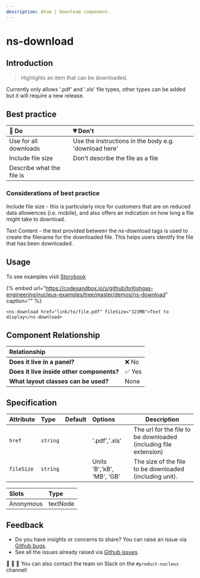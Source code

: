```yaml
---
description: Atom | Download component.
---
```


# ns-download

## Introduction

> Highlights an item that can be downloaded.

Currently only allows '.pdf' and '.xls' file types, other types can be added but it will require a new release.

## Best practice

| 💚 Do | 💔 Don't |
| :---  | :---  |
| Use for all downloads | Use the instructions in the body e.g. 'download here'|
| Include file size | Don't describe the file as a file |
| Describe what the file is |  |

### Considerations of best practice

Include file size - this is particularly nice for customers that are on reduced data allowences (i.e. mobile), and also offers an indication on how long a file might take to download.

Text Content - the text provided between the ns-download tags is used to create the filename for the downloaded file. This helps users identify the file that has been downloaded.

## Usage

To see examples visit [Storybook](https://britishgas.co.uk/nucleus/demo/index.html?path=/story/ns-download--standard)

{% embed url="https://codesandbox.io/s/github/britishgas-engineering/nucleus-examples/tree/master/demos/ns-download" caption="" %}

```markup
<ns-download href="link/to/file.pdf" fileSize="123MB">Text to display</ns-download>
```

## Component Relationship

| **Relationship**|  |
| :---  | :--- |
| **Does it live in a panel?** | ❌ No |
| **Does it live inside other components?** | ✅ Yes |
| **What layout classes can be used?** | None |

## Specification

| Attribute | Type | Default | Options | Description |
| :--- | :--- | :--- | :--- |-------------|
| `href` | `string` | | '.pdf','.xls' | The url for the file to be downloaded (including file extension) |
| `fileSize` | `string` | | Units 'B','kB', 'MB', 'GB' | The size of the file to be downloaded (including unit).|

| Slots | Type |
| :--- | :--- |
| Anonymous | textNode |

## Feedback

* Do you have insights or concerns to share? You can raise an issue via [Github bugs](https://github.com/ConnectedHomes/nucleus/issues/new?assignees=&labels=Bug&template=a--bug-report.md&title=[bug]%20[ns-download]).
* See all the issues already raised via [Github issues](https://github.com/connectedHomes/nucleus/issues?utf8=%E2%9C%93&q=is%3Aopen+is%3Aissue+label%3ABug+[ns-download]).

💩 🎉 🦄 You can also contact the team on Slack on the `#product-nucleus` channel!
